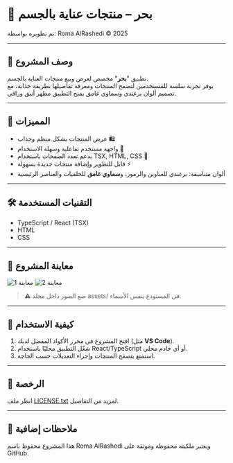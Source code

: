 # 🌊 بحر – منتجات عناية بالجسم

تم تطويره بواسطة: Roma AlRashedi © 2025

---

## 🌟 وصف المشروع
تطبيق "**بحر**" مخصص لعرض وبيع منتجات العناية بالجسم.  
يوفر تجربة سلسة للمستخدمين لتصفح المنتجات ومعرفة تفاصيلها بطريقة جذابة، مع تصميم ألوان برغندي وسماوي غامق يمنح التطبيق مظهر أنيق وراقي.

---

## 💎 المميزات
- عرض المنتجات بشكل منظم وجذاب 🛍️
- واجهة مستخدم تفاعلية وسهلة الاستخدام 🎨
- يدعم تعدد الصفحات باستخدام TSX, HTML, CSS 📄
- قابل للتطوير وإضافة منتجات جديدة بسهولة ⚡
- ألوان متناسقة: برغندي للعناوين والرموز، و**سماوي غامق** للخلفيات والعناصر الرئيسية

---

## 🛠️ التقنيات المستخدمة
- TypeScript / React (TSX)  
- HTML  
- CSS

---

## 📸 معاينة المشروع
![معاينة 1](assets/preview1.png)
![معاينة 2](assets/preview2.png)

> ⚠️ ضع الصور داخل مجلد assets/ في المستودع بنفس الأسماء.

---

## 🚀 كيفية الاستخدام
1. افتح المشروع في محرر الأكواد المفضل لديك (مثل **VS Code**).  
2. شغّل التطبيق محليًا باستخدام React/TypeScript أو أي خادم محلي.  
3. استمتع بتصفح المنتجات وإجراء التعديلات حسب الحاجة.

---

## 📄 الرخصة
انظر ملف [LICENSE.txt](LICENSE.txt) لمزيد من التفاصيل.

---

## 📝 ملاحظات إضافية
هذا المشروع محفوظ باسم Roma AlRashedi ويعتبر ملكيته محفوظة وموثقة على GitHub.
